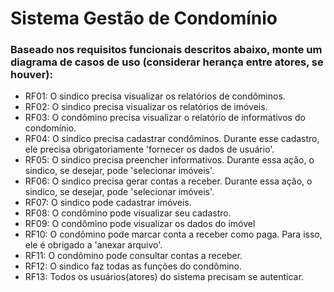  # Sistema Gestão de Condomínio

 ### Baseado nos requisitos funcionais descritos abaixo, monte um diagrama de casos de uso (considerar herança entre atores, se houver): 

- RF01: O sindico precisa visualizar os relatórios de condôminos. 
- RF02: O sindico precisa visualizar os relatórios de imóveis. 
- RF03: O condômino precisa visualizar o relatório de informativos do condomínio. 
- RF04: O sindico precisa cadastrar condôminos. Durante esse cadastro, ele precisa obrigatoriamente 'fornecer os dados de usuário'. 
- RF05: O sindico precisa preencher informativos. Durante essa ação, o sindico, se desejar, pode 'selecionar imóveis'. 
- RF06: O sindico precisa gerar contas a receber. Durante essa ação, o sindico, se desejar, pode 'selecionar imóveis'. 
- RF07: O sindico pode cadastrar imóveis. 
- RF08: O condômino pode visualizar seu cadastro. 
- RF09: O condômino pode visualizar os dados do imóvel 
- RF10: O condômino pode marcar conta a receber como paga. Para isso, ele é obrigado a 'anexar arquivo'. 
- RF11: O condômino pode consultar contas a receber. 
- RF12: O sindico faz todas as funções do condômino. 
- RF13: Todos os usuários(atores) do sistema precisam se autenticar.

